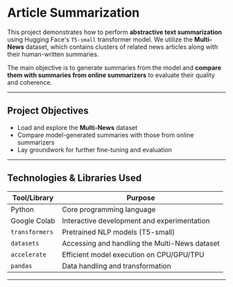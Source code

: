 #  Article Summarization 

This project demonstrates how to perform **abstractive text summarization** using Hugging Face's `T5-small` transformer model. We utilize the **Multi-News** dataset, which contains clusters of related news articles along with their human-written summaries.

The main objective is to generate summaries from the model and **compare them with summaries from online summarizers** to evaluate their quality and coherence.

---

## Project Objectives

- Load and explore the **Multi-News** dataset
- Compare model-generated summaries with those from online summarizers
- Lay groundwork for further fine-tuning and evaluation

---

##  Technologies & Libraries Used

| Tool/Library     | Purpose                                      |
|------------------|----------------------------------------------|
| Python           | Core programming language                    |
| Google Colab     | Interactive development and experimentation |
| `transformers`   | Pretrained NLP models (T5-small)             |
| `datasets`       | Accessing and handling the Multi-News dataset |
| `accelerate`     | Efficient model execution on CPU/GPU/TPU     |
| `pandas`         | Data handling and transformation             |

---

